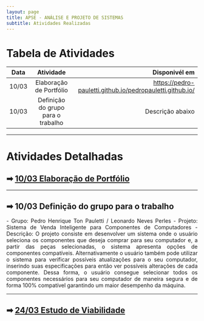 ```yaml
---
layout: page
title: APSE - ANÁLISE E PROJETO DE SISTEMAS
subtitle: Atividades Realizadas
---
```


# Tabela de Atividades

| Data    | Atividade      | Disponivél em |
| ------- |:--------------:| -----------------------------:|
| 10/03   | Elaboração de Portfólio| https://pedro-pauletti.github.io/pedropauletti.github.io/ |
| 10/03   | Definição do grupo para o trabalho| Descrição abaixo|

---

# Atividades Detalhadas 

## ➡ [10/03 Elaboração de Portfólio](https://pedro-pauletti.github.io/pedropauletti.github.io/)

---

## ➡ 10/03 Definição do grupo para o trabalho
<div style="text-align: justify">
- Grupo: Pedro Henrique Ton Pauletti / Leonardo Neves Perles 
- Projeto: Sistema de Venda Inteligente para Componentes de Computadores
- Descrição: O projeto consiste em desenvolver um sistema onde o usuário seleciona os componentes que deseja comprar para seu computador e, a partir das peças selecionadas, o sistema apresenta opções de componentes compatíveis. Alternativamente o usuário também pode utilizar o sistema para verificar possíveis atualizações para o seu computador, inserindo suas especificações para então ver possíveis alterações de cada componente. Dessa forma, o usuário consegue selecionar todos os componentes necessários para seu computador de maneira segura e de forma 100% compatível garantindo um maior desempenho da máquina.
</div>

---

## ➡ [24/03 Estudo de Viabilidade]("estudoViabilidade")

